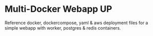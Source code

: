 # Multi-Docker Webapp UP
Reference docker, dockercompose, yaml & aws deployment files for a simple webapp with worker, postgres & redis containers.
